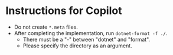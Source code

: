# Instructions for Copilot

- Do not create `*.meta` files.
- After completing the implementation, run `dotnet-format -f ./`.
    - There must be a "-" between "dotnet" and "format".
    - Please specify the directory as an argument.